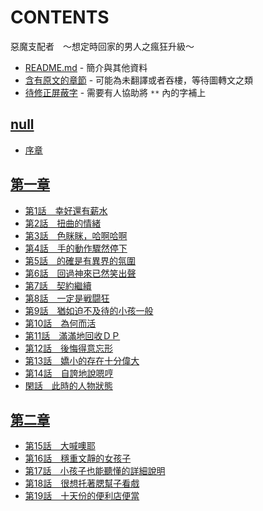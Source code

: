 # CONTENTS

惡魔支配者　～想定時回家的男人之瘋狂升級～


- [README.md](README.md) - 簡介與其他資料
- [含有原文的章節](ja.md) - 可能為未翻譯或者吞樓，等待圖轉文之類
- [待修正屏蔽字](%E5%BE%85%E4%BF%AE%E6%AD%A3%E5%B1%8F%E8%94%BD%E5%AD%97.md) - 需要有人協助將 `**` 內的字補上


## [null](00000_null)

- [序章](00000_null/00000_%E5%BA%8F%E7%AB%A0.txt)


## [第一章](00010_%E7%AC%AC%E4%B8%80%E7%AB%A0)

- [第1話　幸好還有薪水](00010_%E7%AC%AC%E4%B8%80%E7%AB%A0/00000_%E7%AC%AC1%E8%A9%B1%E3%80%80%E5%B9%B8%E5%A5%BD%E9%82%84%E6%9C%89%E8%96%AA%E6%B0%B4.txt)
- [第2話　扭曲的情緒](00010_%E7%AC%AC%E4%B8%80%E7%AB%A0/00010_%E7%AC%AC2%E8%A9%B1%E3%80%80%E6%89%AD%E6%9B%B2%E7%9A%84%E6%83%85%E7%B7%92.txt)
- [第3話　色眯眯，哈啊哈啊](00010_%E7%AC%AC%E4%B8%80%E7%AB%A0/00020_%E7%AC%AC3%E8%A9%B1%E3%80%80%E8%89%B2%E7%9C%AF%E7%9C%AF%EF%BC%8C%E5%93%88%E5%95%8A%E5%93%88%E5%95%8A.txt)
- [第4話　手的動作驟然停下](00010_%E7%AC%AC%E4%B8%80%E7%AB%A0/00030_%E7%AC%AC4%E8%A9%B1%E3%80%80%E6%89%8B%E7%9A%84%E5%8B%95%E4%BD%9C%E9%A9%9F%E7%84%B6%E5%81%9C%E4%B8%8B.txt)
- [第5話　的確是有異界的氛圍](00010_%E7%AC%AC%E4%B8%80%E7%AB%A0/00040_%E7%AC%AC5%E8%A9%B1%E3%80%80%E7%9A%84%E7%A2%BA%E6%98%AF%E6%9C%89%E7%95%B0%E7%95%8C%E7%9A%84%E6%B0%9B%E5%9C%8D.txt)
- [第6話　回過神來已然笑出聲](00010_%E7%AC%AC%E4%B8%80%E7%AB%A0/00050_%E7%AC%AC6%E8%A9%B1%E3%80%80%E5%9B%9E%E9%81%8E%E7%A5%9E%E4%BE%86%E5%B7%B2%E7%84%B6%E7%AC%91%E5%87%BA%E8%81%B2.txt)
- [第7話　契約繼續](00010_%E7%AC%AC%E4%B8%80%E7%AB%A0/00060_%E7%AC%AC7%E8%A9%B1%E3%80%80%E5%A5%91%E7%B4%84%E7%B9%BC%E7%BA%8C.txt)
- [第8話　一定是戦闘狂](00010_%E7%AC%AC%E4%B8%80%E7%AB%A0/00070_%E7%AC%AC8%E8%A9%B1%E3%80%80%E4%B8%80%E5%AE%9A%E6%98%AF%E6%88%A6%E9%97%98%E7%8B%82.txt)
- [第9話　猶如迫不及待的小孩一般](00010_%E7%AC%AC%E4%B8%80%E7%AB%A0/00080_%E7%AC%AC9%E8%A9%B1%E3%80%80%E7%8C%B6%E5%A6%82%E8%BF%AB%E4%B8%8D%E5%8F%8A%E5%BE%85%E7%9A%84%E5%B0%8F%E5%AD%A9%E4%B8%80%E8%88%AC.txt)
- [第10話　為何而活](00010_%E7%AC%AC%E4%B8%80%E7%AB%A0/00090_%E7%AC%AC10%E8%A9%B1%E3%80%80%E7%82%BA%E4%BD%95%E8%80%8C%E6%B4%BB.txt)
- [第11話　滿滿地回收ＤＰ](00010_%E7%AC%AC%E4%B8%80%E7%AB%A0/00100_%E7%AC%AC11%E8%A9%B1%E3%80%80%E6%BB%BF%E6%BB%BF%E5%9C%B0%E5%9B%9E%E6%94%B6%EF%BC%A4%EF%BC%B0.txt)
- [第12話　後悔得意忘形](00010_%E7%AC%AC%E4%B8%80%E7%AB%A0/00110_%E7%AC%AC12%E8%A9%B1%E3%80%80%E5%BE%8C%E6%82%94%E5%BE%97%E6%84%8F%E5%BF%98%E5%BD%A2.txt)
- [第13話　嬌小的存在十分偉大](00010_%E7%AC%AC%E4%B8%80%E7%AB%A0/00120_%E7%AC%AC13%E8%A9%B1%E3%80%80%E5%AC%8C%E5%B0%8F%E7%9A%84%E5%AD%98%E5%9C%A8%E5%8D%81%E5%88%86%E5%81%89%E5%A4%A7.txt)
- [第14話　自誇地說嗯哼](00010_%E7%AC%AC%E4%B8%80%E7%AB%A0/00130_%E7%AC%AC14%E8%A9%B1%E3%80%80%E8%87%AA%E8%AA%87%E5%9C%B0%E8%AA%AA%E5%97%AF%E5%93%BC.txt)
- [閑話　此時的人物狀態](00010_%E7%AC%AC%E4%B8%80%E7%AB%A0/00140_%E9%96%91%E8%A9%B1%E3%80%80%E6%AD%A4%E6%99%82%E7%9A%84%E4%BA%BA%E7%89%A9%E7%8B%80%E6%85%8B.txt)


## [第二章](00020_%E7%AC%AC%E4%BA%8C%E7%AB%A0)

- [第15話　大喊噢耶](00020_%E7%AC%AC%E4%BA%8C%E7%AB%A0/00000_%E7%AC%AC15%E8%A9%B1%E3%80%80%E5%A4%A7%E5%96%8A%E5%99%A2%E8%80%B6.txt)
- [第16話　穩重文靜的女孩子](00020_%E7%AC%AC%E4%BA%8C%E7%AB%A0/00010_%E7%AC%AC16%E8%A9%B1%E3%80%80%E7%A9%A9%E9%87%8D%E6%96%87%E9%9D%9C%E7%9A%84%E5%A5%B3%E5%AD%A9%E5%AD%90.txt)
- [第17話　小孩子也能聽懂的詳細說明](00020_%E7%AC%AC%E4%BA%8C%E7%AB%A0/00020_%E7%AC%AC17%E8%A9%B1%E3%80%80%E5%B0%8F%E5%AD%A9%E5%AD%90%E4%B9%9F%E8%83%BD%E8%81%BD%E6%87%82%E7%9A%84%E8%A9%B3%E7%B4%B0%E8%AA%AA%E6%98%8E.txt)
- [第18話　很想托著腮幫子看戲](00020_%E7%AC%AC%E4%BA%8C%E7%AB%A0/00030_%E7%AC%AC18%E8%A9%B1%E3%80%80%E5%BE%88%E6%83%B3%E6%89%98%E8%91%97%E8%85%AE%E5%B9%AB%E5%AD%90%E7%9C%8B%E6%88%B2.txt)
- [第19話　十天份的便利店便當](00020_%E7%AC%AC%E4%BA%8C%E7%AB%A0/00040_%E7%AC%AC19%E8%A9%B1%E3%80%80%E5%8D%81%E5%A4%A9%E4%BB%BD%E7%9A%84%E4%BE%BF%E5%88%A9%E5%BA%97%E4%BE%BF%E7%95%B6.txt)